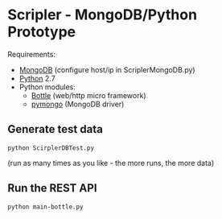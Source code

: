 Scripler - MongoDB/Python Prototype
===================================

Requirements:

 - [MongoDB][1] (configure host/ip in ScriplerMongoDB.py)
 - [Python][2] 2.7
 - Python modules:
   - [Bottle][3] (web/http micro framework)
   - [pymongo][4] (MongoDB driver)

Generate test data
------------------
    python ScirplerDBTest.py
(run as many times as you like - the more runs, the more data)

Run the REST API
----------------
    python main-bottle.py


  [1]: http://www.mongodb.org/
  [2]: http://www.python.org/
  [3]: http://bottlepy.org/
  [4]: http://api.mongodb.org/python/current/